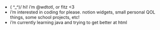 - ( ^_^)/ hi! i’m @wdtotl, or fitz <3
- i’m interested in coding for please. notion widgets, small personal QOL things, some school projects, etc!
- i’m currently learning java and trying to get better at html

<!---
wdtotl/wdtotl is a ✨ special ✨ repository because its `README.md` (this file) appears on your GitHub profile.
You can click the Preview link to take a look at your changes.
--->
